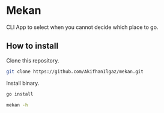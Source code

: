 # Mekan
CLI App to select when you cannot decide which place to go.

## How to install
Clone this repository.

```bash
git clone https://github.com/AkifhanIlgaz/mekan.git
```

Install binary.

```bash
go install
```

```bash
mekan -h
```
